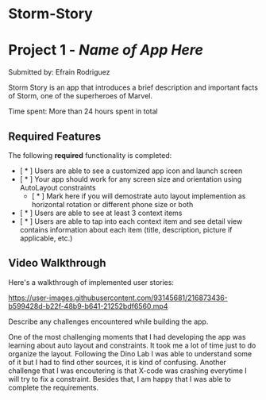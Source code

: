 # Storm-Story

# Project 1 - *Name of App Here*

Submitted by: Efrain Rodriguez 

Storm Story is an app that introduces a brief description and important facts of Storm, one of the superheroes of Marvel. 

Time spent: More than 24 hours spent in total

## Required Features

The following **required** functionality is completed:

- [ * ] Users are able to see a customized app icon and launch screen
- [ * ] Your app should work for any screen size and orientation using AutoLayout constraints
  - [ * ] Mark here if you will demostrate auto layout implemention as horizontal rotation or different phone size or both
- [ * ] Users are able to see at least 3 context items
- [ * ] Users are able to tap into each context item and see detail view contains information about each item (title, description, picture if applicable, etc.)
 

## Video Walkthrough

Here's a walkthrough of implemented user stories:


https://user-images.githubusercontent.com/93145681/216873436-b599428d-b22f-48b9-b641-21252bdf6560.mp4


Describe any challenges encountered while building the app.

One of the most challenging moments that I had developing the app was learning about auto layout and constraints. It took me a lot of time just to do organize the layout. Following the Dino Lab I was able to understand some of it but I had to find other sources, it is kind of confusing. 
Another challenge that I was encoutering is that X-code was crashing everytime I will try to fix a constraint. Besides that, I am happy that I was able to complete the requirements. 
